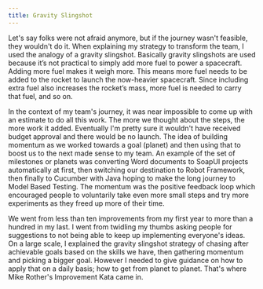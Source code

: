 ```yaml
---
title: Gravity Slingshot
---
```


Let's say folks were not afraid anymore, but if the journey wasn't feasible, they wouldn't do it.
When explaining my strategy to transform the team, I used the analogy of a gravity slingshot. 
Basically gravity slingshots are used because it’s not practical to simply add more fuel to power a spacecraft. 
Adding more fuel makes it weigh more. This means more fuel needs to be added to the rocket to launch the now-heavier spacecraft. 
Since including extra fuel also increases the rocket’s mass, more fuel is needed to carry that fuel, and so on. 

In the context of my team's journey, it was near impossible to come up with an estimate to do all this work. 
The more we thought about the steps, the more work it added. Eventually I'm pretty sure it wouldn't have received budget approval and there would be no launch. 
The idea of building momentum as we worked towards a goal (planet) and then using that to boost us to the next made sense to my team.
An example of the set of milestones or planets was converting Word documents to SoapUI projects automatically at first, then switching our destination to Robot Framework, then finally to Cucumber with Java hoping to make the long journey to Model Based Testing.
The momentum was the positive feedback loop which encouraged people to voluntarily take even more small steps and try more experiments as they freed up more of their time.

We went from less than ten improvements from my first year to more than a hundred in my last. 
I went from twidling my thumbs asking people for suggestions to not being able to keep up implementing everyone's ideas. 
On a large scale, I explained the gravity slingshot strategy of chasing after achievable goals based on the skills we have, then gathering momentum and picking a bigger goal. However I needed to give guidance on how to apply that on a daily basis; how to get from planet to planet. That's where Mike Rother's Improvement Kata came in.